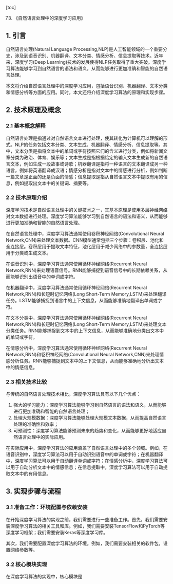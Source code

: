 
[toc]                    
                
                
73. 《自然语言处理中的深度学习应用》

## 1. 引言

自然语言处理(Natural Language Processing,NLP)是人工智能领域的一个重要分支，涉及到语音识别、机器翻译、文本分类、情感分析、信息提取等技术。近年来，深度学习(Deep Learning)技术的发展使得NLP任务取得了重大突破。深度学习算法能够学习到自然语言的语法和语义，从而能够进行更加准确和智能的自然语言处理。

本文将介绍自然语言处理中的深度学习应用，包括语音识别、机器翻译、文本分类和情感分析等方面的应用。同时，本文还将介绍深度学习算法的原理和实现步骤。

## 2. 技术原理及概念

### 2.1 基本概念解释

自然语言处理是指通过对自然语言文本进行处理，使其转化为计算机可以理解的形式。NLP的任务包括文本分类、文本生成、机器翻译、情感分析、信息提取等。其中，文本分类是指将文本中的单词或字符按照它们的含义进行分类，例如将新闻文章分类为政治、体育、娱乐等；文本生成是指根据给定的输入文本生成新的自然语言文本，例如生成一段故事或诗歌；机器翻译是指将一种语言的文本翻译成另一种语言，例如将英语翻译成汉语；情感分析是指对文本中的情感进行分析，例如判断一篇文章是正面的还是负面的情感；信息提取是指从自然语言文本中提取有用的信息，例如提取出文本中的关键词、摘要等。

### 2.2 技术原理介绍

深度学习技术是自然语言处理中的关键技术之一，其基本原理是使用多层神经网络对文本数据进行处理。深度学习算法能够学习到自然语言的语法和语义，从而能够进行更加准确和智能的自然语言处理。

在自然语言处理中，深度学习算法通常使用卷积神经网络(Convolutional Neural Network,CNN)来处理文本数据。CNN模型通常包括三个步骤：卷积层、池化和全连接层。卷积层用于提取文本特征，池化层用于减少网络中的参数量，全连接层用于分类或生成文本。

在语音识别中，深度学习算法通常使用循环神经网络(Recurrent Neural Network,RNN)来处理语音信号。RNN能够捕捉到语音信号中的长期依赖关系，从而能够识别出语音中的单词或字符。

在机器翻译中，深度学习算法通常使用循环神经网络(Recurrent Neural Network,RNN)和长短时记忆网络(Long Short-Term Memory,LSTM)来处理翻译任务。LSTM能够捕捉到语言中的上下文信息，从而能够准确地翻译出单词或字符。

在文本分类中，深度学习算法通常使用循环神经网络(Recurrent Neural Network,RNN)和长短时记忆网络(Long Short-Term Memory,LSTM)来处理文本分类任务。RNN能够捕捉到文本中的上下文信息，从而能够准确地分类出文本中的单词或字符。

在情感分析中，深度学习算法通常使用循环神经网络(Recurrent Neural Network,RNN)和卷积神经网络(Convolutional Neural Network,CNN)来处理情感分析任务。RNN能够捕捉到文本中的上下文信息，从而能够准确地分析出文本中的情感信息。

### 2.3 相关技术比较

与传统的自然语言处理技术相比，深度学习算法具有以下几个优点：

1. 强大的学习能力：深度学习算法能够学习到自然语言的语法和语义，从而能够进行更加准确和智能的自然语言处理；
2. 处理大规模数据：深度学习算法能够处理大规模文本数据，从而提高自然语言处理的准确性和效率；
3. 可预测性：深度学习算法能够预测未来的趋势和变化，从而能够更好地适应自然语言处理中的实际应用。

在实际应用中，深度学习算法的应用涵盖了自然语言处理中的多个领域。例如，在语音识别中，深度学习算法可以用于自动识别语音中的单词或字符；在机器翻译中，深度学习算法可以用于自动翻译单词或字符；在情感分析中，深度学习算法可以用于自动分析文本中的情感信息；在信息提取中，深度学习算法可以用于自动提取文本中的有用信息。

## 3. 实现步骤与流程

### 3.1 准备工作：环境配置与依赖安装

在开始深度学习算法的实现之前，我们需要进行一些准备工作。首先，我们需要安装深度学习算法的相关工具和库。例如，我们需要安装TensorFlow和PyTorch等深度学习框架；我们需要安装Keras等深度学习库。

其次，我们需要配置深度学习算法的环境。例如，我们需要安装相关的软件包，设置网络参数等。

### 3.2 核心模块实现

在深度学习算法的实现中，核心模块是

